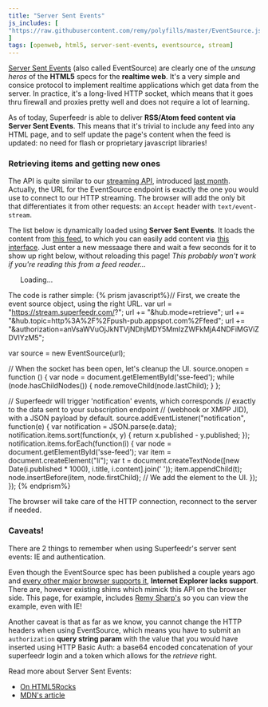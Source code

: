 ```yaml
---
title: "Server Sent Events"
js_includes: [
"https://raw.githubusercontent.com/remy/polyfills/master/EventSource.js"
]
tags: [openweb, html5, server-sent-events, eventsource, stream]
---
```

<script src="../scripts/server-sent-events.js" >
</script>

[Server Sent Events](http://www.w3.org/TR/eventsource/) (also called EventSource) are clearly one of the *unsung heros* of the **HTML5** specs for the **realtime web**. It's a very simple and consice protocol to implement realtime applications which get data from the server. In practice, it's a long-lived HTTP socket, which means that it goes thru firewall and proxies pretty well and does not require a lot of learning.

As of today, Superfeedr is able to deliver **RSS/Atom feed content via Server Sent Events**. This means that it's trivial to include any feed into any HTML page, and to self update the page's content when the feed is updated: no need for flash or proprietary javascript libraries!

### Retrieving items and getting new ones

The API is quite similar to our [streaming API](), introduced [last month](/stream-superfeedr/). Actually, the URL for the EventSource endpoint is exactly the one you would use to connect to our HTTP streaming. The browser will add the only bit that differentiates it from other requests: an <code>Accept</code> header with <code>text/event-stream</code>.

The list below is dynamically loaded using **Server Sent Events**. It loads the content from [this feed](http://push-pub.appspot.com/feed), to which you can easily add content via [this interface](http://push-pub.appspot.com/). Just enter a new messaage there and wait a few seconds for it to show up right below, without reloading this page! *This probably won't work if you're reading this from a feed reader...*

<ul id="sse-feed">Loading...</ul>

The code is rather simple:
{% prism javascript%}// First, we create the event source object, using the right URL.
var url = "https://stream.superfeedr.com/?";
url += "&hub.mode=retrieve";
url += "&hub.topic=http%3A%2F%2Fpush-pub.appspot.com%2Ffeed";
url += "&authorization=anVsaWVuOjJkNTVjNDhjMDY5MmIzZWFkMjA4NDFiMGViZDVlYzM5";

var source = new EventSource(url);

// When the socket has been open, let's cleanup the UI.
source.onopen = function () {
  var node = document.getElementById('sse-feed');
  while (node.hasChildNodes()) {
    node.removeChild(node.lastChild);
  }
};

// Superfeedr will trigger 'notification' events, which corresponds
// exactly to the data sent to your subscription endpoint 
// (webhook or XMPP JID), with a JSON payload by default.
source.addEventListener("notification", function(e) {
  var notification = JSON.parse(e.data);
  notification.items.sort(function(x, y) {
    return x.published - y.published;
  });
  notification.items.forEach(function(i) {
    var node = document.getElementById('sse-feed');
    var item = document.createElement("li");
    var t = document.createTextNode([new Date(i.published * 1000), i.title, i.content].join(' '));
    item.appendChild(t);
    node.insertBefore(item, node.firstChild);
    // We add the element to the UI.
  });
});
{% endprism%}

The browser will take care of the HTTP connection, reconnect to the server if needed. 

### Caveats!

There are 2 things to remember when using Superfeedr's server sent events: IE and authentication.

Even though the EventSource spec has been published a couple years ago and [every other major browser supports it](http://caniuse.com/#feat=eventsource), **Internet Explorer lacks support**. There are, however existing shims which mimick this API on the browser side. This page, for example, includes [Remy Sharp's](https://github.com/remy/polyfills/blob/master/EventSource.js) so you can view the example, even with IE!

Another caveat is that as far as we know, you cannot change the HTTP headers when using EventSource, which means you have to submit an <code>authorization</code> **query string param** with the value that you would have inserted using HTTP Basic Auth: a base64 encoded concatenation of your superfeedr login and a token which allows for the *retrieve* right.

Read more about Server Sent Events:

* [On HTML5Rocks](http://www.html5rocks.com/en/tutorials/eventsource/basics/)
* [MDN's article](https://developer.mozilla.org/en-US/docs/Server-sent_events/Using_server-sent_events)




